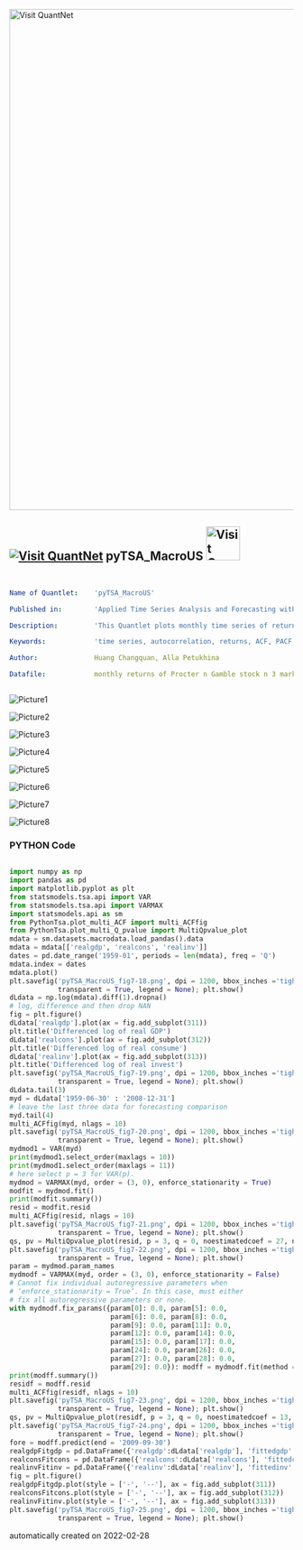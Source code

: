 [<img src="https://github.com/QuantLet/Styleguide-and-FAQ/blob/master/pictures/banner.png" width="888" alt="Visit QuantNet">](http://quantlet.de/)

## [<img src="https://github.com/QuantLet/Styleguide-and-FAQ/blob/master/pictures/qloqo.png" alt="Visit QuantNet">](http://quantlet.de/) **pyTSA_MacroUS** [<img src="https://github.com/QuantLet/Styleguide-and-FAQ/blob/master/pictures/QN2.png" width="60" alt="Visit QuantNet 2.0">](http://quantlet.de/)

```yaml


Name of Quantlet:    'pyTSA_MacroUS'

Published in:        'Applied Time Series Analysis and Forecasting with Python'

Description:         'This Quantlet plots monthly time series of returns of Procter and Gamble from 1961 to 2016 and  their ACF and PACF (Example, 2.4 Figures 2.8-2.9 in the book)'

Keywords:            'time series, autocorrelation, returns, ACF, PACF, plot, visualisation'

Author:              Huang Changquan, Alla Petukhina

Datafile:            monthly returns of Procter n Gamble stock n 3 market indexes 1961 to 2016.csv



```

![Picture1](pyTSA_MacroUS_fig7-18.png)

![Picture2](pyTSA_MacroUS_fig7-19.png)

![Picture3](pyTSA_MacroUS_fig7-20.png)

![Picture4](pyTSA_MacroUS_fig7-21.png)

![Picture5](pyTSA_MacroUS_fig7-22.png)

![Picture6](pyTSA_MacroUS_fig7-23.png)

![Picture7](pyTSA_MacroUS_fig7-24.png)

![Picture8](pyTSA_MacroUS_fig7-25.png)

### PYTHON Code
```python

import numpy as np
import pandas as pd
import matplotlib.pyplot as plt
from statsmodels.tsa.api import VAR
from statsmodels.tsa.api import VARMAX
import statsmodels.api as sm
from PythonTsa.plot_multi_ACF import multi_ACFfig
from PythonTsa.plot_multi_Q_pvalue import MultiQpvalue_plot
mdata = sm.datasets.macrodata.load_pandas().data
mdata = mdata[['realgdp', 'realcons', 'realinv']]
dates = pd.date_range('1959-01', periods = len(mdata), freq = 'Q')
mdata.index = dates
mdata.plot()
plt.savefig('pyTSA_MacroUS_fig7-18.png', dpi = 1200, bbox_inches ='tight', 
            transparent = True, legend = None); plt.show() 
dLdata = np.log(mdata).diff(1).dropna()
# log, difference and then drop NAN
fig = plt.figure()
dLdata['realgdp'].plot(ax = fig.add_subplot(311))
plt.title('Differenced log of real GDP')
dLdata['realcons'].plot(ax = fig.add_subplot(312))
plt.title('Differenced log of real consume')
dLdata['realinv'].plot(ax = fig.add_subplot(313))
plt.title('Differenced log of real invest')
plt.savefig('pyTSA_MacroUS_fig7-19.png', dpi = 1200, bbox_inches ='tight', 
            transparent = True, legend = None); plt.show() 
dLdata.tail(3)
myd = dLdata['1959-06-30' : '2008-12-31']
# leave the last three data for forecasting comparison
myd.tail(4)
multi_ACFfig(myd, nlags = 10)
plt.savefig('pyTSA_MacroUS_fig7-20.png', dpi = 1200, bbox_inches ='tight', 
            transparent = True, legend = None); plt.show() 
mydmod1 = VAR(myd)
print(mydmod1.select_order(maxlags = 10))
print(mydmod1.select_order(maxlags = 11))
# here select p = 3 for VAR(p).
mydmod = VARMAX(myd, order = (3, 0), enforce_stationarity = True)
modfit = mydmod.fit()
print(modfit.summary())
resid = modfit.resid
multi_ACFfig(resid, nlags = 10)
plt.savefig('pyTSA_MacroUS_fig7-21.png', dpi = 1200, bbox_inches ='tight', 
            transparent = True, legend = None); plt.show() 
qs, pv = MultiQpvalue_plot(resid, p = 3, q = 0, noestimatedcoef = 27, nolags = 24)
plt.savefig('pyTSA_MacroUS_fig7-22.png', dpi = 1200, bbox_inches ='tight', 
            transparent = True, legend = None); plt.show() 
param = mydmod.param_names
mydmodf = VARMAX(myd, order = (3, 0), enforce_stationarity = False)
# Cannot fix individual autoregressive parameters when
# ‘enforce_stationarity = True‘. In this case, must either
# fix all autoregressive parameters or none.
with mydmodf.fix_params({param[0]: 0.0, param[5]: 0.0, 
                         param[6]: 0.0, param[8]: 0.0, 
                         param[9]: 0.0, param[11]: 0.0,
                         param[12]: 0.0, param[14]: 0.0,
                         param[15]: 0.0, param[17]: 0.0, 
                         param[24]: 0.0, param[26]: 0.0, 
                         param[27]: 0.0, param[28]: 0.0, 
                         param[29]: 0.0}): modff = mydmodf.fit(method = 'bfgs')
print(modff.summary())
residf = modff.resid
multi_ACFfig(residf, nlags = 10)
plt.savefig('pyTSA_MacroUS_fig7-23.png', dpi = 1200, bbox_inches ='tight', 
            transparent = True, legend = None); plt.show() 
qs, pv = MultiQpvalue_plot(residf, p = 3, q = 0, noestimatedcoef = 13, nolags = 24)
plt.savefig('pyTSA_MacroUS_fig7-24.png', dpi = 1200, bbox_inches ='tight', 
            transparent = True, legend = None); plt.show() 
fore = modff.predict(end = '2009-09-30')
realgdpFitgdp = pd.DataFrame({'realgdp':dLdata['realgdp'], 'fittedgdp':fore['realgdp']})
realconsFitcons = pd.DataFrame({'realcons':dLdata['realcons'], 'fittedcons':fore['realcons']})
realinvFitinv = pd.DataFrame({'realinv':dLdata['realinv'], 'fittedinv':fore['realinv']})
fig = plt.figure()
realgdpFitgdp.plot(style = ['-', '--'], ax = fig.add_subplot(311))
realconsFitcons.plot(style = ['-', '--'], ax = fig.add_subplot(312))
realinvFitinv.plot(style = ['-', '--'], ax = fig.add_subplot(313))
plt.savefig('pyTSA_MacroUS_fig7-25.png', dpi = 1200, bbox_inches ='tight', 
            transparent = True, legend = None); plt.show() 
```

automatically created on 2022-02-28